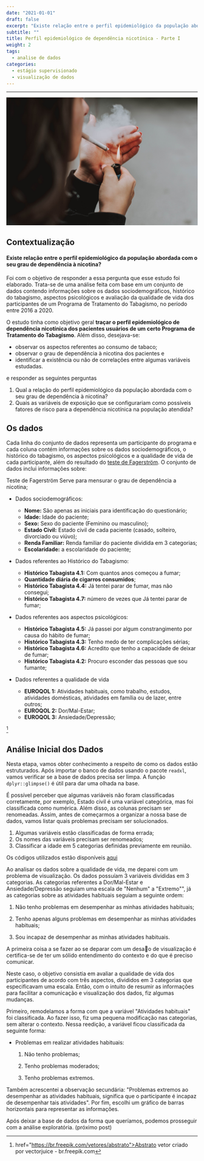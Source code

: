 ```yaml
---
date: "2021-01-01"
draft: false
excerpt: "Existe relação entre o perfil epidemiológico da população abordada com o seu grau de dependência à nicotina?"
subtitle: ""
title: Perfil epidemiológico de dependência nicotínica - Parte I
weight: 2
tags:
  - analise de dados
categories:
  - estágio supervisionado
  - visualização de dados
---
```


[logomarca]: pessoa-fumando.jpg
[fumando]: https://www.pexels.com/pt-br/foto/pessoa-fumando-cigarro-2827798/ "Foto de lilartsy no Pexel"

---

[![a logomarca do google][logomarca]][fumando]

## Contextualização 

#### Existe relação entre o perfil epidemiológico da população abordada com o seu grau de dependência à nicotina?

Foi com o objetivo de responder a essa pergunta que esse estudo foi elaborado. Trata-se de uma análise feita com base em um conjunto de dados contendo informações sobre os dados sociodemográficos, histórico do tabagismo, aspectos psicológicos e avaliação da qualidade de vida dos participantes de um Programa de Tratamento do Tabagismo, no período entre 2016 a 2020.


O estudo tinha como objetivo geral **traçar o perfil epidemiológico
de dependência nicotínica dos pacientes usuários de um certo Programa de Tratamento do Tabagismo**. Além disso, desejava-se: 

- observar os aspectos referentes ao consumo de tabaco;
- observar o grau de dependência à nicotina dos pacientes e 
- identificar a existência ou não de correlações entre algumas variáveis estudadas.

e responder as seguintes perguntas 

1. Qual a relação do perfil epidemiológico da população abordada com o seu grau de dependência à nicotina?
2. Quais as variáveis de exposição que se configurariam como possíveis fatores de risco para a dependência nicotínica na população atendida?

## Os dados 
Cada linha do conjunto de dados representa um participante do programa e cada coluna contém informações sobre os dados sociodemográficos, o histórico do tabagismo, os aspectos psicológicos e a qualidade de vida de cada participante, além do resultado do [teste de Fagerström](https://www.inca.gov.br/programa-nacional-de-controle-do-tabagismo/teste-fargestrom). O conjunto de dados inclui informações sobre: 


Teste de Fagerström Serve para mensurar o grau de dependência a nicotina;

- Dados sociodemográficos:

  - **Nome:** São apenas as iniciais para identificação do questionário;
  - **Idade:** Idade do paciente;
  - **Sexo:** Sexo do paciente (Feminino ou masculino);
  - **Estado Civil:** Estado civil de cada paciente (casado, solteiro, divorciado ou viúvo);
  - **Renda Familiar:** Renda familiar do paciente dividida em 3 categorias; 
  - **Escolaridade:** a escolaridade do paciente;
  
- Dados referentes ao Histórico do Tabagismo:

  - **Histórico Tabagista 4.1:** Com quantos anos começou a fumar;
  - **Quantidade diária de cigarros consumidos**;
  - **Histórico Tabagista 4.4:** Já tentei parar de fumar, mas não consegui;
  - **Histórico Tabagista 4.7:** número de vezes que Já tentei parar de fumar;

- Dados referentes aos aspectos psicológicos:

  - **Histórico Tabagista 4.5:** Já passei por algum constrangimento por causa do hábito de fumar;
  - **Histórico Tabagista 4.3:** Tenho medo de ter complicações sérias;
  - **Histórico Tabagista 4.6:** Acredito que tenho a capacidade de deixar de fumar;
  - **Histórico Tabagista 4.2:** Procuro esconder das pessoas que sou fumante;
  
- Dados referentes a qualidade de vida 

  - **EUROQOL 1:** Atividades habituais, como trabalho, estudos, atividades domésticas, atividades em família ou de lazer, entre outros;
  - **EUROQOL 2:** Dor/Mal-Estar;
  - **EUROQOL 3:** Ansiedade/Depressão;

 [^1]

[^1]: href="https://br.freepik.com/vetores/abstrato">Abstrato vetor criado por vectorjuice - br.freepik.com</a>

## Análise Inicial dos Dados 
Nesta etapa, vamos obter conhecimento a respeito de como os dados estão estruturados. Após importar o banco de dados usando o pacote `readxl`, vamos verificar se a base de dados precisa ser limpa. A função `dplyr::glimpse()` é útil para dar uma olhada na base. 

É possível perceber que algumas variáveis não foram classificadas corretamente, por exemplo, Estado civil é uma variável categórica, mas foi classificada como numérica. Além disso, as colunas precisam ser renomeadas. Assim, antes de começarmos a organizar a nossa base de dados, vamos listar quais problemas precisam ser solucionados. 

  1.	Algumas variáveis estão classificadas de forma errada;
  2.	Os nomes das variáveis precisam ser renomeados;
  3.	Classificar a idade em 5 categorias definidas previamente em reunião. 

Os códigos utilizados estão disponíveis [aqui](https://github.com/rodriguesbianca/perfil-epidemiologico)


Ao analisar os dados sobre a qualidade de vida, me deparei com um problema de visualização. Os dados possuíam 3 variáveis divididas em 3 categorias. As categorias referentes a Dor/Mal-Estar e Ansiedade/Depressão seguiam uma escala de "Nenhum" a "Extremo"", já as categorias sobre as atividades habituais seguiam a seguinte ordem:

1. Não tenho problemas em desempenhar as minhas atividades habituais;

2. Tenho apenas alguns problemas em desempenhar as minhas atividades habituais;

3. Sou incapaz de desempenhar as minhas atividades habituais.


A primeira coisa a se fazer ao se deparar com um desao de visualização é certifica-se de ter um sólido entendimento do contexto e do que é preciso comunicar.

Neste caso, o objetivo consistia em avaliar a qualidade de vida dos participantes de acordo com três aspectos, divididos em 3 categorias que especificavam uma escala. Então, com o intuito de resumir as informações para facilitar a comunicação e visualização dos dados, fiz algumas mudanças.

Primeiro, remodelamos a forma com que a variável "Atividades habituais" foi classificada. Ao fazer isso, fiz uma pequena modificação nas categorias, sem alterar o contexto. Nessa reedição, a variável ficou classificada da seguinte forma:

- Problemas em realizar atividades habituais:

  1. Não tenho problemas;
  
  2. Tenho problemas moderados;
  
  3. Tenho problemas extremos.

Também acrescentei a observação secundária: "Problemas extremos ao desempenhar as atividades habituais, significa que o participante é incapaz de desempenhar tais atividades". Por fim, escolhi um gráfico de barras horizontais para representar as informações.



Após deixar a base de dados da forma que queríamos, podemos prosseguir com a análise exploratória. (próximo post) 
